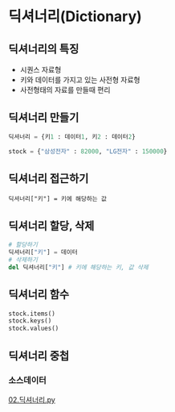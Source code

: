 # 딕셔너리(Dictionary)

## 딕셔너리의 특징
- 시퀀스 자료형
- 키와 데이터를 가지고 있는 사전형 자료형
- 사전형태의 자료를 만들때 편리
## 딕셔너리 만들기
```python
딕셔너리 = {키1 : 데이터1, 키2 : 데이터2}

stock = {"삼성전자" : 82000, "LG전자" : 150000}
```
## 딕셔너리 접근하기
`딕셔너리["키"] = 키에 해당하는 값`


## 딕셔너리 할당, 삭제
```python
# 할당하기
딕셔너리["키"] = 데이터
# 삭제하기
del 딕셔너리["키"] # 키에 해당하는 키, 값 삭제
```
## 딕셔너리 함수
```python
stock.items()
stock.keys()
stock.values()
```
## 딕셔너리 중첩

### 소스데이터
[02.딕셔너리.py](../code/02.딕셔너리.py)